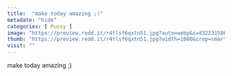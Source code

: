```yaml
---
title:  "make today amazing ;)"
metadate: "hide"
categories: [ Pussy ]
image: "https://preview.redd.it/r4tlsf6qxtn51.jpg?auto=webp&s=d322315867a466b6b9a6b9ce8c47f1ad6f1db49e"
thumb: "https://preview.redd.it/r4tlsf6qxtn51.jpg?width=1080&crop=smart&auto=webp&s=4497587a8883e0519a568a85fd13ae162617eff5"
visit: ""
---
```

make today amazing ;)
